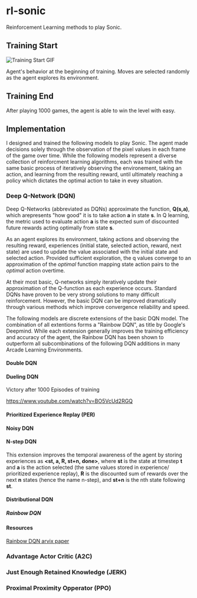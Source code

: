 # rl-sonic
Reinforcement Learning methods to play Sonic.

## Training Start
![Training Start GIF](https://i.imgur.com/GRyEVXc.gif)

Agent's behavior at the beginning of training. Moves are selected randomly as the
agent explores its environment.

## Training End


After playing 1000 games, the agent is able to win the level with easy.  

## Implementation
I designed and trained the following models to play Sonic. The agent made decisions
solely through the observation of the pixel values in each frame of the game over time.
While the following models represent a diverse collection of reinforcment learning
algorithms, each was trained with the same basic process of iteratively observing the 
environement, taking an action, and learning from the resulting reward, until ultimately
reaching a policy which dictates the optimal action to take in evey situation.

### Deep Q-Network (DQN)
Deep Q-Networks (abbreviated as DQNs) approximate the function, **Q(s,a)**, which 
arepresents "how good" it is to take action **a** in state **s**. In Q learning, the metric 
used to evaluate action **a** is the expected sum of discounted future rewards acting 
optimally from state **s**. 

As an agent explores its environment, taking actions and observing the resulting reward, 
experiences (initial state, selected action, reward, next state) are used to update the 
value associated with the initial state and selected action. Provided sufficient exploration,
the q values converge to an approximation of the *optimal* function mapping state action pairs 
to the *optimal* action overtime.


At their most basic, Q-networks simply iteratively update their approximation of the 
Q-function as each experience occurs. Standard DQNs have proven to be very strong
solutions to many difficult reinforcement. However, the basic DQN can be improved
dramatically through various methods which improve convergence reliability and speed. 

The following models are discrete extensions of the basic DQN model. The combination
of all extentions forms a "Rainbow DQN", as title by Google's Deepmind. While each extension
generally improves the training efficiency and accuracy of the agent, the Rainbow DQN has 
been shown to outperform all subcombinations of the following DQN additions in many Arcade
Learning Environments. 

#### Double DQN

#### Dueling DQN

Victory after 1000 Episodes of training

https://www.youtube.com/watch?v=BO5VcUd2RGQ

#### Prioritized Experience Replay (PER)

#### Noisy DQN

#### N-step DQN
This extension improves the temporal awareness of the agent by storing experiences as 
**<st, a, R, st+n, done>**, where **st** is the state at timestep **t** and **a** is the action selected 
(the same values stored in experience/ prioritized experience replay), **R** is the discounted sum of 
rewards over the next **n** states (hence the name n-step), and **st+n** is the nth state following **st**.


#### Distributional DQN

##### Rainbow DQN

#### Resources
[Rainbow DQN arvix paper](https://arxiv.org/abs/1710.02298)


### Advantage Actor Critic (A2C)

### Just Enough Retained Knowledge (JERK)

### Proximal Proximity Opperator (PPO)